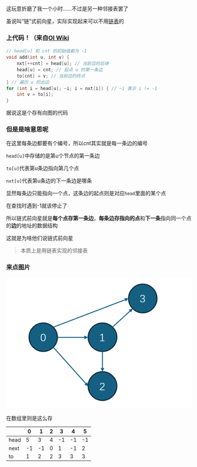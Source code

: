 这玩意折磨了我一个小时……不过是另一种邻接表罢了

虽说叫“链”式前向星，实际实现起来可以不用[链表](把它们链在一起.md)的

### 上代码！（来自[OI Wiki](https://oi-wiki.org/graph/save/#%E9%93%BE%E5%BC%8F%E5%89%8D%E5%90%91%E6%98%9F)
```C++
// head[u] 和 cnt 的初始值都为 -1 
void add(int u, int v) { 
    nxt[++cnt] = head[u]; // 当前边的后继 
    head[u] = cnt; // 起点 u 的第一条边 
    to[cnt] = v; // 当前边的终点 
} // 遍历 u 的出边 
for (int i = head[u]; ~i; i = nxt[i]) { // ~i 表示 i != -1 
    int v = to[i]; 
}
```

据说这是个存有向图的代码
### 但是是啥意思呢

在这里每条边都要有个编号，所以cnt其实就是每一条边的编号

`head[u]`中存储的是第u个节点的第一条边

`to[u]`代表第u条边指向第几个点

`nxt[u]`代表第u条边的下一条边是哪条

显然每条边只能指向一个点，这条边的起点则是对应`head`里面的某个点

在查找时遇到-1就该停止了

所以链式前向星就是**每个点存第一条边**，**每条边存指向的点**和**下一条**指向同一个点的**边**的地址的数据结构

这就是为啥他们说链式前向星
>本质上是用链表实现的邻接表


### 来点图片
![一个图](../../images/一个图.png)

在数组里则是这么存

|      | 0   | 1   | 2   | 3   | 4   | 5   |
| ---- | --- | --- | --- | --- | --- | --- |
| head | 5   | 3   | 4   | -1  | -1  | -1  |
| next | -1  | -1  | 0   | 1   | -1  | 2   |
| to   | 1   | 2   | 2   | 3   | 3   | 3   |
